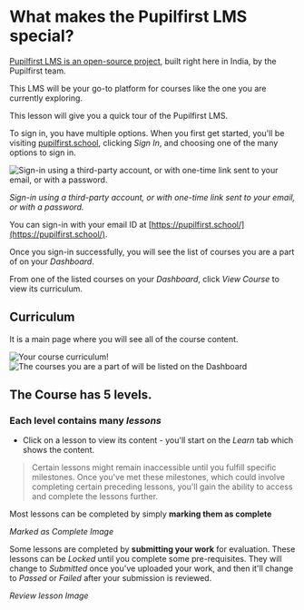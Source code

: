 # What makes the Pupilfirst LMS special? 

[Pupilfirst LMS is an open-source project](https://github.com/pupilfirst/pupilfirst), built right here in India, by the Pupilfirst team.

This LMS will be your go-to platform for courses like the one you are currently exploring.

This lesson will give you a quick tour of the Pupilfirst LMS.

To sign in, you have multiple options. When you first get started, you'll be visiting [pupilfirst.school](https://www.pupilfirst.school), clicking _Sign In_, and choosing one of the many options to sign in.

<img class="mx-auto w-auto md:w-auto" alt="Sign-in using a third-party account, or with one-time link sent to your email, or with a password." src="https://do7js0tdxrds1.cloudfront.net/eq2hntfaniw3ia472e1ci82irxgh?response-content-disposition=inline%3B+filename%3D%22Screenshot+2021-01-13+at+7.03.15+PM.png%22%3B&response-content-type=image%2Fpng&Expires=1693394586&Signature=pWzm3~IXyB4UfZhgCVY~u6EmPvfxtO5KGRb2eVFB1bU7ZPeQHnZUAJXak3DLMn3NSjxZxb3f88K~x2g82G4D0VQsNGOD8DtQsF5h7qZSQzDJ19c2RFV5ShgIMvk1SK85MIc8DKI9YcAOQN7lqELFladVgLjHQf7bKay9FUFLNFhVgtgeeONYbqLTl4Tf3f3GfWn1Eqzr2YNpikyw9ZNn4LlpqJ3y3lUbPQtDdNhAA7yOetXkJ1TSQd4KbyTz-Fcd6yVRaiyAjVKlSAQI-mCsD88Ct~iLrnsTBnvWRQ34aivGVAEx1DGmqvAk55CkcKhBhQTXMGQ8iSez3BHaX6O61A__&Key-Pair-Id=K2Q3HDJ6ZAQGFF">

_Sign-in using a third-party account, or with one-time link sent to your email, or with a password._


You can sign-in with your email ID at [https://pupilfirst.school/](https://pupilfirst.school/).

Once you sign-in successfully, you will see the list of courses you are a part of on your *Dashboard*.

From one of the listed courses on your _Dashboard_, click _View Course_ to view its curriculum.


## Curriculum

It is a main page where you will see all of the course content.

<img class="mx-auto w-auto md:w-3/5" alt="Your course curriculum!" src="https://do7js0tdxrds1.cloudfront.net/v6pwoytmbvof0kzlfhm6psuki2uo?response-content-disposition=inline%3B+filename%3D%22Screenshot+2021-02-01+at+2.13.57+PM.png%22%3B&response-content-type=image%2Fpng&Expires=1693394586&Signature=Uag4Xzy~zQY2prkI5GoKqBErYzPOp27VZgJmA1FQ2toBmWRGQxqf~6fyI9~wTH6PZWeAdSq~Fmu7eFqe3D5XZwIeKxU6CrBeYnAZGu0ChQEO3h6ncLurOjW6-fzil70JF-m6kLJZybQWSr-KW14hjxdeVQzF692K9YH~j1EKsAHobU-fDBJZG3qZ~mKQTpVncmF-cTWBHvjoIgQSBHiHWDiSVu-Z1~QEJrMIGdtisYfYdfcVH4QUVt7jaXcRTzCve6zhE9vMyTwUijhXS1zBxI9qkIRUEbwONR8szfRgVxrEJvxAhsT9mnE2gHgoTzsbtNZAD1-AyuvUgNw9cg99ag__&Key-Pair-Id=K2Q3HDJ6ZAQGFF">

<img class="mx-auto w-auto md:w-auto" alt="The courses you are a part of will be listed on the Dashboard" src="https://do7js0tdxrds1.cloudfront.net/tju3unua9iydoel3edv04h0vls91?response-content-disposition=inline%3B+filename%3D%22Screenshot+2021-02-01+at+2.12.35+PM.png%22%3B&response-content-type=image%2Fpng&Expires=1693394586&Signature=lyTTH6vf2TMaBb1bZVqazpWc0IB~fqeVTRMfgUUzJXCqXHOdMlfu-WNm95xcFLA3DC3f7jdQd29kb1cVOnt7W0p1ZUBSemthzt7zCASGyusAM2pxbNLJLoyFuuL4mm1NTJuptwG~vtfkFcsD32UgzUF8bqEHekMg0aKj~R2RA0FMQpnfmM5CwH~hL3gS8qL0QjkKVdzPgKB0ikdDdsDOzGyQpvPNP335WfWnZKg~1JNHt96ewUSEkSPLlVq-m6JL1MGUyQrTVxp2eoPDwI912aEeW3A54NfwwMGKrYOWcfE-ZkbG~~DcznnFgUfdl7eZu7gsVlM9WXRm8bnSVNsPow__&Key-Pair-Id=K2Q3HDJ6ZAQGFF">

## The Course has 5 levels. 

### Each level contains many _lessons_

- Click on a lesson to view its content - you'll start on the _Learn_ tab which shows the content.

> Certain lessons might remain inaccessible until you fulfill specific milestones. Once you've met these milestones, which could involve completing certain preceding lessons, you'll gain the ability to access and complete the lessons further.

Most lessons can be completed by simply **marking them as complete**

_*Marked as Complete Image*_

Some lessons are completed by **submitting your work** for evaluation. These lessons can be _Locked_ until you complete some pre-requisites. They will change to _Submitted_ once you've uploaded your work, and then it'll change to _Passed_ or _Failed_ after your submission is reviewed.

_*Review lesson Image*_


